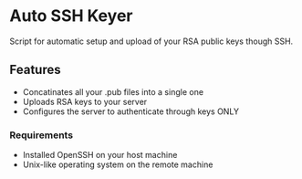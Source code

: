 # Auto SSH Keyer
Script for automatic setup and upload of your RSA public keys though SSH.

## Features
  - Concatinates all your .pub files into a single one
  - Uploads RSA keys to your server
  - Configures the server to authenticate through keys ONLY

### Requirements
  - Installed OpenSSH on your host machine
  - Unix-like operating system on the remote machine